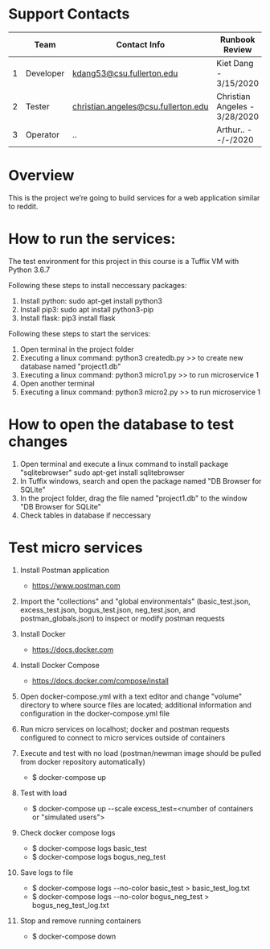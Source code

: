 # Support Contacts

|        | Team           | Contact Info          	  | Runbook Review        |
|--------|----------------|---------------------------|-----------------------|
|   1	 | Developer      | kdang53@csu.fullerton.edu | Kiet Dang - 3/15/2020 |
|   2	 | Tester         | christian.angeles@csu.fullerton.edu | Christian Angeles - 3/28/2020 |
|   3	 | Operator       | 		..	              | Arthur..  - -/-/2020  |


# Overview

This is the project we’re going to build services for a web application
similar to reddit.

# How to run the services:

The test environment for this project in this course is a Tuffix VM with
Python 3.6.7

Following these steps to install neccessary packages:
1. Install python:
sudo apt-get install python3
2. Install pip3:
sudo apt install python3-pip
3. Install flask:
pip3 install flask

Following these steps to start the services:
1. Open terminal in the project folder
2. Executing a linux command:
	python3 createdb.py
		>> to create new database named "project1.db"
3. Executing a linux command:
	python3 micro1.py
		>> to run microservice 1
4. Open another terminal
4. Executing a linux command:
	python3 micro2.py
		>> to run microservice 1

# How to open the database to test changes
1. Open terminal and execute a linux command to install package "sqlitebrowser"
	sudo apt-get install sqlitebrowser
2. In Tuffix windows, search and open the package named "DB  Browser for SQLite"
3. In the project folder, drag the file named "project1.db" to the window "DB  Browser for SQLite"
4. Check tables in database if neccessary


# Test micro services
1. Install Postman application
    - https://www.postman.com

2. Import the "collections" and "global environmentals" (basic_test.json, excess_test.json, bogus_test.json, neg_test.json, and postman_globals.json) to inspect or modify postman requests

3. Install Docker
    - https://docs.docker.com

4. Install Docker Compose
    - https://docs.docker.com/compose/install

5. Open docker-compose.yml with a text editor and change "volume" directory to where source files are located; additional information and configuration in the docker-compose.yml file

6. Run micro services on localhost; docker and postman requests configured to connect to micro services outside of containers

7. Execute and test with no load (postman/newman image should be pulled from docker repository automatically)
    - $ docker-compose up

8. Test with load
    - $ docker-compose up --scale excess_test=<number of containers or "simulated users">

9. Check docker compose logs
    - $ docker-compose logs basic_test
    - $ docker-compose logs bogus_neg_test

10. Save logs to file
    - $ docker-compose logs --no-color basic_test > basic_test_log.txt
    - $ docker-compose logs --no-color bogus_neg_test > bogus_neg_test_log.txt

11. Stop and remove running containers
    - $ docker-compose down
